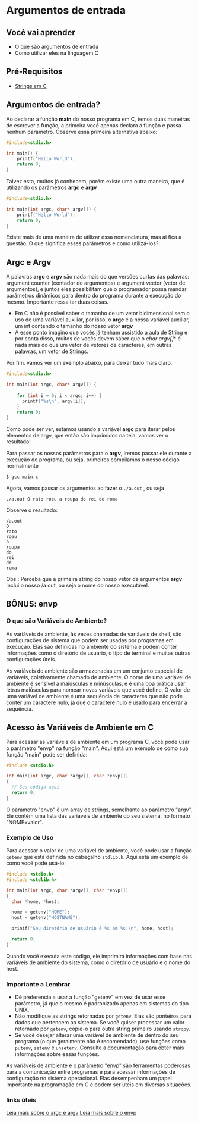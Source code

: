 # Argumentos de entrada

## Você vai aprender

- O que são argumentos de entrada
- Como utilizar eles na linguagem C

## Pré-Requisitos

- [Strings em C](../string/Strings-em-C.md)

## Argumentos de entrada?

Ao declarar a função **main** do nosso programa em C, temos duas maneiras de escrever a função, a primeira você
apenas declara a função e passa nenhum parâmetro. Observe essa primeira alternativa abaixo:
```c
#include<stdio.h>

int main() {
    printf("Hello World");
    return 0;
}
```
Talvez esta, muitos já conhecem, porém existe uma outra maneira, que é utilizando os parâmetros **argc** e **argv**
```c
#include<stdio.h>

int main(int argc, char* argv[]) {
    printf("Hello World");
    return 0;
}
```
Existe mais de uma maneira de utilizar essa nomenclatura, mas ai fica a questão. O que significa esses parâmetros e como utilizá-los?

## Argc e Argv

A palavras **argc** e **argv** são nada mais do que versões curtas das palavras: argument counter (contador de argumentos) e argument vector (vetor de argumentos), e juntos eles possibilitam que
o programador possa mandar parâmetros dinâmicos para dentro do programa durante a execução do mesmo. Importante ressaltar duas coisas.

* Em C não é possível saber o tamanho de um vetor bidimensional sem o uso de uma variável auxiliar, por isso, o **argc** é a nossa variável auxiliar, um int contendo o tamanho do nosso vetor **argv** 
* A esse ponto imagino que vocês já tenham assistido a aula de String e por conta disso, muitos de vocês devem saber que o **char* argv[]** é nada mais do que um vetor de vetores de caracteres, em 
outras palavras, um vetor de Strings.

Por fim. vamos ver um exemplo abaixo, para deixar tudo mais claro.

```c
#include<stdio.h>

int main(int argc, char* argv[]) {
    
    for (int i = 0; i < argc; i++) {
      printf("%s\n", argv[i]);
    }
    return 0;
}
```

Como pode ser ver, estamos usando a variável **argc** para iterar pelos elementos de argv, que então são imprimidos na tela, vamos ver o resultado!

Para passar os nossos parâmetros para o **argv**, iremos passar ele durante a execução do programa, ou seja, primeiros compilamos o nosso código normalmente
```c
$ gcc main.c
``` 

Agora, vamos passar os argumentos ao fazer o ```./a.out``` , ou seja
``` 
./a.out O rato roeu a roupa do rei de roma
``` 

Observe o resultado:
``` 
/a.out 
O 
rato 
roeu 
a 
roupa 
do 
rei 
de 
roma
``` 

Obs.: Perceba que a primeira string do nosso vetor de argumentos **argv** inclui o nosso /a.out, ou seja o nome do nosso executável.

## BÔNUS: envp

### O que são Variáveis de Ambiente?

As variáveis de ambiente, às vezes chamadas de variáveis de shell, são configurações de sistema que podem ser usadas por programas em execução. Elas são definidas no ambiente do sistema e podem conter informações como o diretório de usuário, o tipo de terminal e muitas outras configurações úteis.

As variáveis de ambiente são armazenadas em um conjunto especial de variáveis, coletivamente chamado de ambiente. O nome de uma variável de ambiente é sensível a maiúsculas e minúsculas, e é uma boa prática usar letras maiúsculas para nomear novas variáveis que você define. O valor de uma variável de ambiente é uma sequência de caracteres que não pode conter um caractere nulo, já que o caractere nulo é usado para encerrar a sequência.

## Acesso às Variáveis de Ambiente em C

Para acessar as variáveis de ambiente em um programa C, você pode usar o parâmetro "envp" na função "main". Aqui está um exemplo de como sua função "main" pode ser definida:

```c
#include <stdio.h>

int main(int argc, char *argv[], char *envp[])
{
  // Seu código aqui
  return 0;
}
```

O parâmetro "envp" é um array de strings, semelhante ao parâmetro "argv". Ele contém uma lista das variáveis de ambiente do seu sistema, no formato "NOME=valor". 

### Exemplo de Uso

Para acessar o valor de uma variável de ambiente, você pode usar a função `getenv` que está definida no cabeçalho `stdlib.h`. Aqui está um exemplo de como você pode usá-lo:

```c
#include <stdio.h>
#include <stdlib.h>

int main(int argc, char *argv[], char *envp[])
{
  char *home, *host;

  home = getenv("HOME");
  host = getenv("HOSTNAME");

  printf("Seu diretório de usuário é %s em %s.\n", home, host);

  return 0;
}
```

Quando você executa este código, ele imprimirá informações com base nas variáveis de ambiente do sistema, como o diretório de usuário e o nome do host.

### Importante a Lembrar

- Dê preferencia a usar a função "getenv" em vez de usar esse parâmetro, já que o mesmo é padronizado apenas em sistemas do tipo UNIX.
- Não modifique as strings retornadas por `getenv`. Elas são ponteiros para dados que pertencem ao sistema. Se você quiser processar um valor retornado por `getenv`, copie-o para outra string primeiro usando `strcpy`.
- Se você desejar alterar uma variável de ambiente de dentro do seu programa (o que geralmente não é recomendado), use funções como `putenv`, `setenv` e `unsetenv`. Consulte a documentação para obter mais informações sobre essas funções.

As variáveis de ambiente e o parâmetro "envp" são ferramentas poderosas para a comunicação entre programas e para acessar informações de configuração no sistema operacional. Elas desempenham um papel importante na programação em C e podem ser úteis em diversas situações.

### links úteis

[Leia mais sobre o argc e argv](https://www.geeksforgeeks.org/command-line-arguments-in-c-cpp/)
[Leia mais sobre o envp](http://www.crasseux.com/books/ctutorial/Environment-variables.html)
